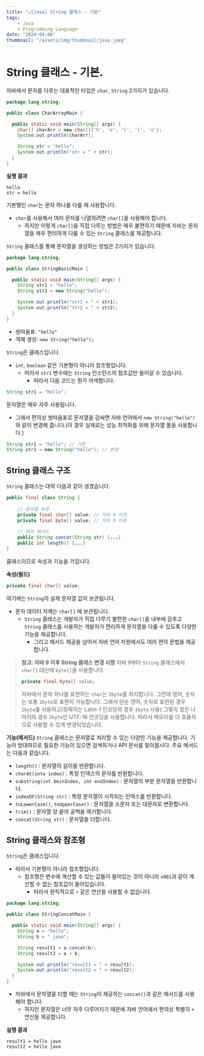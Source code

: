 ```yaml
---
title: "☕️[Java] String 클래스 - 기본"
tags:
    - Java
    - Programming Language
date: "2024-04-06"
thumbnail: "/assets/img/thumbnail/java.jpeg"
---
```


# String 클래스 - 기본.
자바에서 문자를 다루는 대표적인 타입은 `char`, `String` 2가지가 있습니다.

```java
package lang.string;

public class CharArrayMain {

  public static void main(String[] args) {
    char[] charArr = new char[]{'h', 'e', 'l', 'l', 'o'};
    System.out.println(charArr);

    String str = "hello";
    System.out.println("str = " + str);
  }
}
```

**실행 결과**
```
hello
str = hello
```

기본형인 `char`는 문자 하나를 다룰 때 사용합니다.
- `char`를 사용해서 여러 문자를 나열하려면 `char[]`을 사용해야 합니다.
    - 하지만 이렇게 `char[]`을 직접 다루는 방법은 매우 불편하기 때문에 자바는 문자열을 매우 편리하게 다룰 수 있는 `String` 클래스를 제공합니다.

`String` 클래스를 통해 문자열을 생성하는 방법은 2가지가 있습니다.
```java
package lang.string;

public class StringBasicMain {

  public static void main(String[] args) {
    String str1 = "hello";
    String str2 = new String("hello");

    System.out.println("str1 = " + str1);
    System.out.println("str2 = " + str2);
  }
}
```
- 쌍따옴표: `"hello"`
- 객체 생성: `new String("hello");`

`String`은 클래스입니다.
- `int`, `boolean` 같은 기본형이 아니라 참조형입니다.
    - 따라서 `str1` 변수에는 `String` 인스턴스의 참조값만 들어갈 수 있습니다.
        - 따라서 다음 코드는 뭔가 어색합니다.
```java
String str1 = "hello";
```

문자열은 매우 자주 사용됩니다.
- 그래서 편의상 쌍따옴표로 문자열을 감싸면 자바 언어에서 `new String("hello")`와 같이 변경해 줍니다.(이 경우 실제로는 성능 최적화를 위해 문자열 풀을 사용합니다.)

```java
String str1 = "hello"; // 기존
String str1 = new String("hello"); // 변경
```

## String 클래스 구조
`String` 클래스는 대략 다음과 같이 생겼습니다.

```java
public final class String {
    
    // 문자열 보관
    private final char[] value; // 자바 9 이전
    private final byte[] value; // 자바 9 이후
    
    // 여러 메서드
    public String concat(String str) {...}
    public int length() {...}
}
```
클래스이므로 속성과 기능을 가집니다.

**속성(필드)**
```java
private final char[] value;
```
여기에는 `String`의 실제 문자열 값이 보관됩니다.
- 문자 데이터 자체는 `char[]` 에 보관됩니다.
    - `String` 클래스는 개발자가 직접 다루기 불편한 `char[]`을 내부에 감추고 `String` 클래스를 사용하는 개발자가 편리하게 문자열을 다룰 수 있도록 다양한 기능을 제공합니다.
        - 그리고 메서드 제공을 넘어서 자바 언어 차원에서도 여러 편의 문법을 제공합니다.

> **참고: 자바 9 이후 String 클래스 변경 사항**
> 자바 9부터 `String` 클래스에서 `char[]` 대신에 `byte[]`을 사용합니다.
> ```java
> private final byte[] value;
> ```
> 자바에서 문자 하나를 표현하는 `char`는 `2byte`를 차지합니다.
> 그런데 영어, 숫자는 보통 `1byte`로 표현이 가능합니다.
> 그래서 단순 영어, 숫자로 표현된 경우 `1byte`를 사용하고(정확히는 Latin-1 인코딩의 경우 `1byte` 사용)
> 그렇지 않은 나머지의 경우 `2byte`인 UTF-16 인코딩을 사용합니다.
> 따라서 메모리를 더 효율적으로 사용할 수 있게 변경되었습니다.

**기능(메서드)**
`String` 클래스는 문자열로 처리할 수 있는 다양한 기능을 제공합니다.
기능이 방대하므로 필요한 기능이 있으면 검색하거나 API 문서를 찾아봅시다.
주요 메서드는 다음과 같습니다.
- `length()` : 문자열의 길이를 반환합니다.
- `charAt(inte index)` : 특정 인덱스의 문자를 반환합니다.
- `substring(int beinIndex, int endIndex)` : 문자열의 부분 문자열을 반환합니다.
- `indexOF(String str)` : 특정 문자열이 시작되는 인덱스를 반환합니다.
- `toLowerCase()`, `toUpperCase()` : 문자열을 소문자 또는 대문자로 변환합니다.
- `trim()` : 문자열 양 끝의 공백을 제거합니다.
- `concat(String str)` : 문자열을 더합니다.

## String 클래스와 참조형
`String`은 클래스입니다.
- 따라서 기본형이 아니라 참조형입니다.
    - 참조형은 변수에 계산할 수 있는 값들이 들어있는 것이 아니라 `x001`과 같이 계산할 수 없는 참조값이 들어있습니다.
        - 따라서 원칙적으로 `+` 같은 연산을 사용할 수 없습니다.
```java
package lang.string;

public class StringConcatMain {

  public static void main(String[] args) {
    String a = "hello";
    String b = " jave";

    String result1 = a.concat(b);
    String result2 = a + b;

    System.out.println("result1 = " + result1);
    System.out.println("result2 = " + result2);
  }
}
```
- 자바에서 문자열을 더할 때는 `String`이 제공하는 `concat()`과 같은 메서드를 사용해야 합니다.
    - 하지만 문자열은 너무 자주 다루어지기 때문에 자바 언어에서 편의상 특별히 `+` 연산을 제공합니다.

**실행 결과**
```
result1 = hello jave
result2 = hello jave
```
